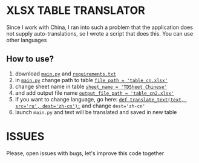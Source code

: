 # XLSX TABLE TRANSLATOR
Since I work with China, I ran into such a problem that the application does not supply auto-translations, so I wrote a script that does this. You can use other languages

## How to use?
1. download [```main.py```](https://github.com/oaoaoaoaoammm/XLSX-TABLE-TRANSLATOR/blob/main/main.py) and [```requirements.txt```](https://github.com/oaoaoaoaoammm/XLSX-TABLE-TRANSLATOR/blob/main/requirements.txt)
2. in [```main.py```](https://github.com/oaoaoaoaoammm/XLSX-TABLE-TRANSLATOR/blob/main/main.py) change path to table [```file_path = 'table_cn.xlsx'```](https://github.com/oaoaoaoaoammm/XLSX-TABLE-TRANSLATOR/blob/2ae422ffc3142ab586af4ff9b54699a446f6577f/main.py#L8)
3. change sheet name in table [```sheet_name = 'TDSheet Chinese'```](https://github.com/oaoaoaoaoammm/XLSX-TABLE-TRANSLATOR/blob/2ae422ffc3142ab586af4ff9b54699a446f6577f/main.py#L10)
4. and add output file name [```output_file_path = 'table_cn2.xlsx'```](https://github.com/oaoaoaoaoammm/XLSX-TABLE-TRANSLATOR/blob/2ae422ffc3142ab586af4ff9b54699a446f6577f/main.py#L12)
5. if you want to change language, go here:
   [```def translate_text(text, src='ru', dest='zh-cn'):```](https://github.com/oaoaoaoaoammm/XLSX-TABLE-TRANSLATOR/blob/2ae422ffc3142ab586af4ff9b54699a446f6577f/main.py#L21)
   and change ```dest='zh-cn'```
7. launch ```main.py``` and text will be translated and saved in new table


   
# ISSUES
Please, open issues with bugs, let's improve this code together
